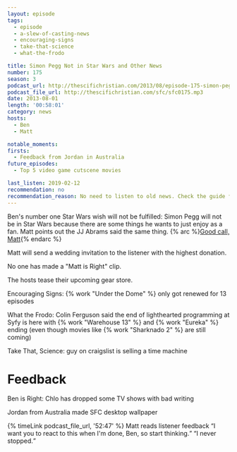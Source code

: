 ```yaml
---
layout: episode
tags:
  - episode
  - a-slew-of-casting-news
  - encouraging-signs
  - take-that-science
  - what-the-frodo

title: Simon Pegg Not in Star Wars and Other News
number: 175
season: 3
podcast_url: http://thescifichristian.com/2013/08/episode-175-simon-pegg-not-in-star-wars-and-other-news/
podcast_file_url: http://thescifichristian.com/sfc/sfc0175.mp3
date: 2013-08-01
length: '00:58:01'
category: news
hosts:
  - Ben
  - Matt

notable_moments:
firsts:
  - Feedback from Jordan in Australia
future_episodes:
  - Top 5 video game cutscene movies

last_listen: 2019-02-12
recommendation: no
recommendation_reason: No need to listen to old news. Check the guide for what's interesting in hindsight.
---
```

Ben's number one Star Wars wish will not be fulfilled: Simon Pegg will not be in Star Wars because there are some things he wants to just enjoy as a fan. Matt points out the JJ Abrams said the same thing. {% arc %}<a href="https://www.imdb.com/title/tt2488496/fullcredits?ref_=tt_cl_sm#cast">Good call, Matt</a>{% endarc %}

Matt will send a wedding invitation to the listener with the highest donation.

No one has made a "Matt is Right" clip.

The hosts tease their upcoming gear store. 

Encouraging Signs: {% work "Under the Dome" %} only got renewed for 13 episodes

What the Frodo: Colin Ferguson said the end of lighthearted programming at Syfy is here with {% work "Warehouse 13" %} and {% work "Eureka" %} ending (even though movies like {% work "Sharknado 2" %} are still coming)

Take That, Science: guy on craigslist is selling a time machine



# Feedback

Ben is Right: Chlo has dropped some TV shows with bad writing

Jordan from Australia made SFC desktop wallpaper 

<div class="quote">
  {% timeLink podcast_file_url, '52:47' %}
  <span class="quote-context is-size-6">Matt reads listener feedback</span>
  <q class="matt">I want you to react to this when I'm done, Ben, so start thinking.</q>
  <q class="ben">I never stopped.</q>
</div>

